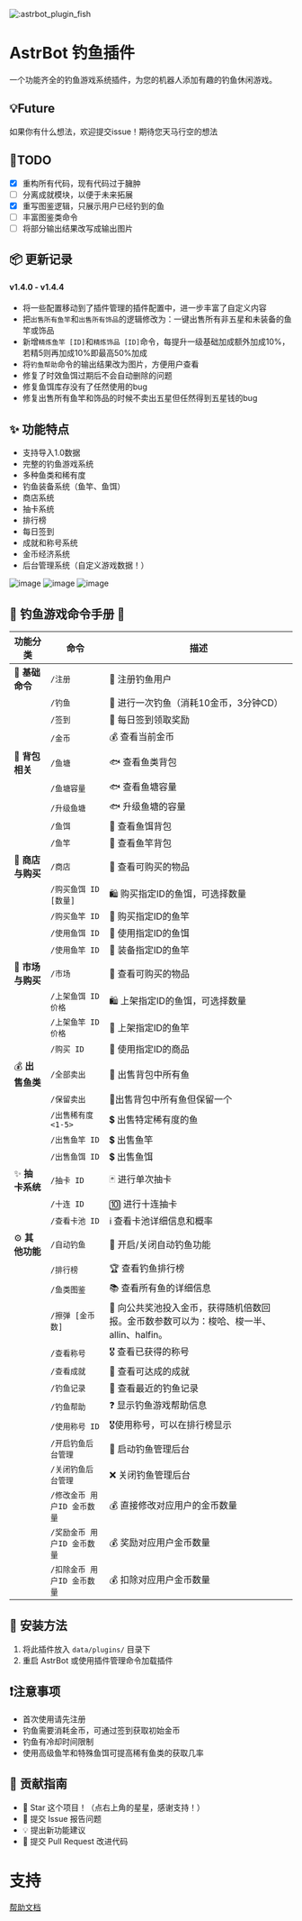 ![:astrbot_plugin_fish](https://count.getloli.com/@:astrbot_plugin_fish?theme=capoo-1)

# AstrBot 钓鱼插件

一个功能齐全的钓鱼游戏系统插件，为您的机器人添加有趣的钓鱼休闲游戏。

## 💡Future

如果你有什么想法，欢迎提交issue！期待您天马行空的想法

## 🤝TODO

- [x] 重构所有代码，现有代码过于臃肿
- [ ] 分离成就模块，以便于未来拓展
- [x] 重写图鉴逻辑，只展示用户已经钓到的鱼
- [ ] 丰富图鉴类命令
- [ ] 将部分输出结果改写成输出图片

## 📦 更新记录

#### v1.4.0 - v1.4.4

- 将一些配置移动到了插件管理的插件配置中，进一步丰富了自定义内容
- 把`出售所有鱼竿`和`出售所有饰品`的逻辑修改为：一键出售所有非五星和未装备的鱼竿或饰品
- 新增`精炼鱼竿 [ID]`和`精炼饰品 [ID]`命令，每提升一级基础加成额外加成10%，若精5则再加成10%即最高50%加成
- 将`钓鱼帮助`命令的输出结果改为图片，方便用户查看
- 修复了时效鱼饵过期后不会自动删除的问题
- 修复鱼饵库存没有了任然使用的bug
- 修复出售所有鱼竿和饰品的时候不卖出五星但任然得到五星钱的bug

## ✨ 功能特点

- 支持导入1.0数据
- 完整的钓鱼游戏系统
- 多种鱼类和稀有度
- 钓鱼装备系统（鱼竿、鱼饵）
- 商店系统
- 抽卡系统
- 排行榜
- 每日签到
- 成就和称号系统
- 金币经济系统
- 后台管理系统（自定义游戏数据！）

![image](https://github.com/user-attachments/assets/4dd1a179-967f-4cb9-82a5-ca3754b80bb0)
![image](https://github.com/user-attachments/assets/c80550e6-86a2-4373-b593-a7e2a8d0ab6b)
![image](https://github.com/user-attachments/assets/b7fd24bc-c0fe-4cee-9431-41b38af665e6)

## 🎣 钓鱼游戏命令手册 🎣

| 功能分类         | 命令                | 描述                                                  |
|--------------|-------------------|-----------------------------------------------------|
| 🌟 **基础命令**  | `/注册`             | 📝 注册钓鱼用户                                           |
|              | `/钓鱼`             | 🎣 进行一次钓鱼（消耗10金币，3分钟CD）                             |
|              | `/签到`             | 📅 每日签到领取奖励                                         |
|              | `/金币`             | 💰 查看当前金币                                           |
| 🎒 **背包相关**  | `/鱼塘`             | 🐟 查看鱼类背包                                           |
|              | `/鱼塘容量`           | 🐟 查看鱼塘容量                                           |
|              | `/升级鱼塘`           | 🐟 升级鱼塘的容量                                          |
|              | `/鱼饵`             | 🐛 查看鱼饵背包                                           |
|              | `/鱼竿`             | 🥢 查看鱼竿背包                                           |
| 🛒 **商店与购买** | `/商店`             | 🏪 查看可购买的物品                                         |
|              | `/购买鱼饵 ID [数量]`   | 🛍️ 购买指定ID的鱼饵，可选择数量                                 |
|              | `/购买鱼竿 ID`        | 🛒 购买指定ID的鱼竿                                        |
|              | `/使用鱼饵 ID`        | 🎣 使用指定ID的鱼饵                                        |
|              | `/使用鱼竿 ID`        | 🎣 装备指定ID的鱼竿                                        |
| 🛒 **市场与购买** | `/市场`             | 🏪 查看可购买的物品                                         |
|              | `/上架鱼饵 ID 价格`     | 🛍️ 上架指定ID的鱼饵，可选择数量                                 |
|              | `/上架鱼竿 ID 价格`     | 🛒 上架指定ID的鱼竿                                        |
|              | `/购买 ID`          | 🎣 使用指定ID的商品                                        |
| 💰 **出售鱼类**  | `/全部卖出`           | 💸 出售背包中所有鱼                                         |
|              | `/保留卖出`           | 💸出售背包中所有鱼但保留一个                                     |
|              | `/出售稀有度 <1-5>`    | 💲 出售特定稀有度的鱼                                        |
|              | `/出售鱼竿 ID`        | 💲 出售鱼竿                                             |
|              | `/出售鱼饵 ID`        | 💲 出售鱼饵                                             |
| ✨ **抽卡系统**   | `/抽卡 ID`          | 🃏 进行单次抽卡                                           |
|              | `/十连 ID`          | 🔟 进行十连抽卡                                           |
|              | `/查看卡池 ID`        | ℹ️ 查看卡池详细信息和概率                                      |
| ⚙️ **其他功能**  | `/自动钓鱼`           | 🤖 开启/关闭自动钓鱼功能                                      |
|              | `/排行榜`            | 🏆 查看钓鱼排行榜                                          |
|              | `/鱼类图鉴`           | 📚 查看所有鱼的详细信息                                       |
|              | `/擦弹 [金币数]`       | 🎯 向公共奖池投入金币，获得随机倍数回报。金币数参数可以为：梭哈、梭一半、allin、halfin。 |
|              | `/查看称号`           | 🎖️ 查看已获得的称号                                        |
|              | `/查看成就`           | 🎉 查看可达成的成就                                         |
|              | `/钓鱼记录`           | 📜 查看最近的钓鱼记录                                        |
|              | `/钓鱼帮助`           | ❓ 显示钓鱼游戏帮助信息                                        |
|              | `/使用称号 ID`        | 🎖️使用称号，可以在排行榜显示                                    |
|              | `/开启钓鱼后台管理`       | 🔄 启动钓鱼管理后台                                         |  
|              | `/关闭钓鱼后台管理`       | ❌ 关闭钓鱼管理后台                                          |  
|              | `/修改金币 用户ID 金币数量` | 💰 直接修改对应用户的金币数量                                    |  
|              | `/奖励金币 用户ID 金币数量` | 💰 奖励对应用户金币数量                                       |
|              | `/扣除金币 用户ID 金币数量` | 💰 扣除对应用户金币数量                                       |

## 🔧 安装方法

1. 将此插件放入 `data/plugins/` 目录下
2. 重启 AstrBot 或使用插件管理命令加载插件

## ❗注意事项

- 首次使用请先注册
- 钓鱼需要消耗金币，可通过签到获取初始金币
- 钓鱼有冷却时间限制
- 使用高级鱼竿和特殊鱼饵可提高稀有鱼类的获取几率

## 👥 贡献指南

- 🌟 Star 这个项目！（点右上角的星星，感谢支持！）
- 🐛 提交 Issue 报告问题
- 💡 提出新功能建议
- 🔧 提交 Pull Request 改进代码

# 支持

[帮助文档](https://astrbot.app)
